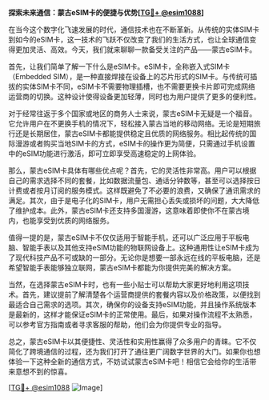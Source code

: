 **探索未来通信：蒙古eSIM卡的便捷与优势[[TG💪+ @esim1088](https://t.me/s/esim1088)]**

在当今这个数字化飞速发展的时代，通信技术也在不断革新。从传统的实体SIM卡到如今的eSIM卡，这一技术的飞跃不仅改变了我们的生活方式，也让全球通信变得更加灵活、高效。今天，我们就来聊聊一款备受关注的产品——蒙古eSIM卡。

首先，让我们简单了解一下什么是eSIM卡。eSIM卡，全称嵌入式SIM卡（Embedded SIM），是一种直接焊接在设备上的芯片形式的SIM卡。与传统可插拔的实体SIM卡不同，eSIM卡不需要物理插槽，也不需要更换卡片即可完成网络运营商的切换。这种设计使得设备更加轻薄，同时也为用户提供了更多的便利性。

对于经常往返于多个国家或地区的商务人士来说，蒙古eSIM卡无疑是一个福音。它允许用户在不更换手机的情况下，轻松接入蒙古当地的移动网络。无论是短期旅行还是长期居住，蒙古eSIM卡都能提供稳定且优质的网络服务。相比起传统的国际漫游或者购买当地SIM卡的方式，eSIM卡的操作更为简便，只需通过手机设置中的eSIM功能进行激活，即可立即享受高速稳定的上网体验。

那么，蒙古eSIM卡具体有哪些优点呢？首先，它的灵活性非常高。用户可以根据自己的需求选择不同的套餐，比如数据流量包、通话分钟数等，甚至可以选择按日计费或者按月订阅的服务模式。这样既避免了不必要的浪费，又确保了通讯需求的满足。其次，由于是电子化的SIM卡，用户无需担心丢失或损坏的问题，大大降低了维护成本。此外，蒙古eSIM卡还支持多国漫游，这意味着即使你不在蒙古境内，也能享受到优质的网络服务。

值得一提的是，蒙古eSIM卡不仅仅适用于智能手机，还可以广泛应用于平板电脑、智能手表以及其他支持eSIM功能的物联网设备上。这种通用性让eSIM卡成为了现代科技产品不可或缺的一部分。无论你是想要一部永远在线的平板电脑，还是希望智能手表能够独立联网，蒙古eSIM卡都能为你提供完美的解决方案。

当然，在选择蒙古eSIM卡时，也有一些小贴士可以帮助大家更好地利用这项技术。首先，建议提前了解清楚各个运营商提供的套餐内容以及价格政策，以便找到最适合自己需求的选项。其次，确保你的设备支持eSIM功能，并且操作系统版本是最新的，这样才能保证eSIM卡的正常使用。最后，如果对操作流程不太熟悉，可以参考官方指南或者寻求客服的帮助，他们会为你提供专业的指导。

总之，蒙古eSIM卡以其便捷性、灵活性和实用性赢得了众多用户的青睐。它不仅简化了跨境通信的过程，还为我们打开了通往更广阔数字世界的大门。如果你也想体验一下这种全新的通信方式，不妨试试蒙古eSIM卡吧！相信它会给你的生活带来意想不到的惊喜。

[[TG💪+ @esim1088](https://t.me/s/esim1088) ![Image](https://i.postimg.cc/4NQfJmqS/Snipaste-2025-05-13-00-14-12.png)]